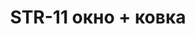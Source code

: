 ﻿---
title: "STR-11 окно + ковка"
price: "40400"
size: "2050мм*860мм, 2050мм*960мм"
picture: door13.jpg
description: "Внешняя отделка Влагостойкий МДФ (16 мм), рис. Византия, Цвет Алмон 28 + лак + патина. Дополнительная отделка Двухкамерный стеклопакет + ковка, Внутренняя отделка влагостойкий МДФ (16мм) рис. Византия, цвет Белый, Толщина дверного  полотна 110 мм, NANO-утепление полотна минеральная плита ISOVER + ПЕНОПОЛИСТИРОЛ, контуров уплотнения 3, 3 петли на подшипнике, Фрезерованный (пленка винорит) МДФ наличник 16 мм. Основной замок  Гардиан 3211, Накладка на верхний замок С автоматическими шторками, Дополнительный замок Гардиан 3001, Цилиндр APECS ключ-вертушка, Броненакладка на цилиндр Врезная, Задвижка «Ночной сторож», Ручка Аверс Хром, Эксцентрик"
---
